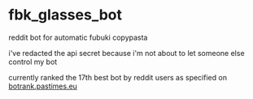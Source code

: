 # fbk_glasses_bot
reddit bot for automatic fubuki copypasta

i've redacted the api secret because i'm not about to let someone else control my bot

currently ranked the 17th best bot by reddit users as specified on [botrank.pastimes.eu](https://botrank.pastimes.eu)
